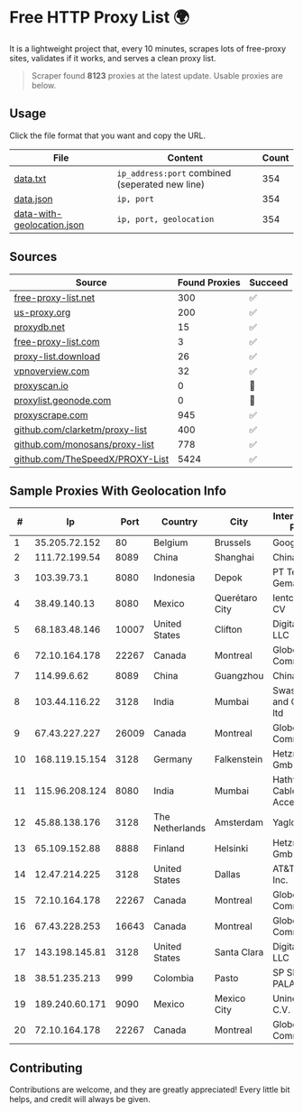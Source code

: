 
# Free HTTP Proxy List 🌍

It is a lightweight project that, every 10 minutes, scrapes lots of free-proxy sites, validates if it works, and serves a clean proxy list.


> Scraper found **8123** proxies at the latest update. Usable proxies are below.

## Usage

Click the file format that you want and copy the URL.


|File|Content|Count|
|----|-------|-----|
|[data.txt](https://raw.githubusercontent.com/themiralay/Proxy-List-World/master/data.txt)|`ip_address:port` combined (seperated new line)|354|
|[data.json](https://raw.githubusercontent.com/themiralay/Proxy-List-World/master/data.json)|`ip, port`|354|
|[data-with-geolocation.json](https://raw.githubusercontent.com/themiralay/Proxy-List-World/master/data-with-geolocation.json)|`ip, port, geolocation`|354|

## Sources

|Source|Found Proxies|Succeed|
|------|-------------|-------|
|[free-proxy-list.net](https://free-proxy-list.net)|300|✅|
|[us-proxy.org](https://www.us-proxy.org)|200|✅|
|[proxydb.net](http://proxydb.net)|15|✅|
|[free-proxy-list.com](https://free-proxy-list.com/?page=&port=&type%5B%5D=http&type%5B%5D=https&up_time=0&search=Search)|3|✅|
|[proxy-list.download](https://www.proxy-list.download/HTTP)|26|✅|
|[vpnoverview.com](https://vpnoverview.com/privacy/anonymous-browsing/free-proxy-servers)|32|✅|
|[proxyscan.io](https://www.proxyscan.io)|0|🚫|
|[proxylist.geonode.com](https://proxylist.geonode.com/api/proxy-list?limit=300&page=1&sort_by=lastChecked&sort_type=desc&protocols=http,https)|0|🚫|
|[proxyscrape.com](https://api.proxyscrape.com/v2/?request=displayproxies&protocol=http&timeout=10000&country=all&ssl=all&anonymity=all)|945|✅|
|[github.com/clarketm/proxy-list](https://raw.githubusercontent.com/clarketm/proxy-list/master/proxy-list-raw.txt)|400|✅|
|[github.com/monosans/proxy-list](https://raw.githubusercontent.com/monosans/proxy-list/main/proxies/http.txt)|778|✅|
|[github.com/TheSpeedX/PROXY-List](https://raw.githubusercontent.com/TheSpeedX/PROXY-List/master/http.txt)|5424|✅|


## Sample Proxies With Geolocation Info

|#|Ip|Port|Country|City|Internet Service Provider|
|-|--|----|-------|----|-------------------------|
|1|35.205.72.152|80|Belgium|Brussels|Google LLC|
|2|111.72.199.54|8089|China|Shanghai|Chinanet|
|3|103.39.73.1|8080|Indonesia|Depok|PT Teknologi Gema Informasi|
|4|38.49.140.13|8080|Mexico|Querétaro City|Ientc S De RL De CV|
|5|68.183.48.146|10007|United States|Clifton|DigitalOcean, LLC|
|6|72.10.164.178|22267|Canada|Montreal|GloboTech Communications|
|7|114.99.6.62|8089|China|Guangzhou|Chinanet|
|8|103.44.116.22|3128|India|Mumbai|Swastik Internet and Cables pvt. ltd|
|9|67.43.227.227|26009|Canada|Montreal|GloboTech Communications|
|10|168.119.15.154|3128|Germany|Falkenstein|Hetzner Online GmbH|
|11|115.96.208.124|8080|India|Mumbai|Hathway IP over Cable Internet Access|
|12|45.88.138.176|3128|The Netherlands|Amsterdam|Yaglom Labs Ltd|
|13|65.109.152.88|8888|Finland|Helsinki|Hetzner Online GmbH|
|14|12.47.214.225|3128|United States|Dallas|AT&T Services, Inc.|
|15|72.10.164.178|22267|Canada|Montreal|GloboTech Communications|
|16|67.43.228.253|16643|Canada|Montreal|GloboTech Communications|
|17|143.198.145.81|3128|United States|Santa Clara|DigitalOcean, LLC|
|18|38.51.235.213|999|Colombia|Pasto|SP SISTEMAS PALACIOS LTDA|
|19|189.240.60.171|9090|Mexico|Mexico City|Uninet S.A. de C.V.|
|20|72.10.164.178|22267|Canada|Montreal|GloboTech Communications|



## Contributing

Contributions are welcome, and they are greatly appreciated! Every
little bit helps, and credit will always be given.

